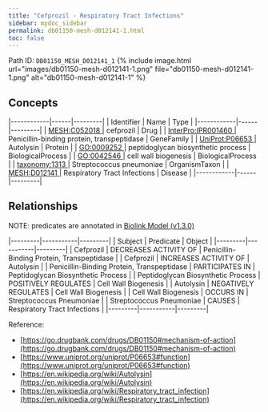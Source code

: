 ```yaml
---
title: "Cefprozil - Respiratory Tract Infections"
sidebar: mydoc_sidebar
permalink: db01150-mesh-d012141-1.html
toc: false 
---
```



Path ID: `DB01150_MESH_D012141_1`
{% include image.html url="images/db01150-mesh-d012141-1.png" file="db01150-mesh-d012141-1.png" alt="db01150-mesh-d012141-1" %}

## Concepts

|------------|------|---------|
| Identifier | Name | Type    |
|------------|------|---------|
| <a href="https://identifiers.org/MESH:C052018">MESH:C052018 </a> | cefprozil | Drug |
| <a href="https://identifiers.org/InterPro:IPR001460">InterPro:IPR001460 </a> | Penicillin-binding protein, transpeptidase | GeneFamily |
| <a href="https://identifiers.org/UniProt:P06653">UniProt:P06653 </a> | Autolysin | Protein |
| <a href="https://identifiers.org/GO:0009252">GO:0009252 </a> | peptidoglycan biosynthetic process | BiologicalProcess |
| <a href="https://identifiers.org/GO:0042546">GO:0042546 </a> | cell wall biogenesis | BiologicalProcess |
| <a href="https://identifiers.org/taxonomy:1313">taxonomy:1313 </a> | Streptococcus pneumoniae | OrganismTaxon |
| <a href="https://identifiers.org/MESH:D012141">MESH:D012141 </a> | Respiratory Tract Infections | Disease |
|------------|------|---------|

## Relationships


NOTE: predicates are annotated in <a href="https://github.com/biolink/biolink-model/releases/tag/v1.3.0">Biolink Model (v1.3.0)</a>

|---------|-----------|---------|
| Subject | Predicate | Object  |
|---------|-----------|---------|
| Cefprozil | DECREASES ACTIVITY OF | Penicillin-Binding Protein, Transpeptidase |
| Cefprozil | INCREASES ACTIVITY OF | Autolysin |
| Penicillin-Binding Protein, Transpeptidase | PARTICIPATES IN | Peptidoglycan Biosynthetic Process |
| Peptidoglycan Biosynthetic Process | POSITIVELY REGULATES | Cell Wall Biogenesis |
| Autolysin | NEGATIVELY REGULATES | Cell Wall Biogenesis |
| Cell Wall Biogenesis | OCCURS IN | Streptococcus Pneumoniae |
| Streptococcus Pneumoniae | CAUSES | Respiratory Tract Infections |
|---------|-----------|---------|

Reference: 
  - [https://go.drugbank.com/drugs/DB01150#mechanism-of-action](https://go.drugbank.com/drugs/DB01150#mechanism-of-action)
  - [https://www.uniprot.org/uniprot/P06653#function](https://www.uniprot.org/uniprot/P06653#function)
  - [https://en.wikipedia.org/wiki/Autolysin](https://en.wikipedia.org/wiki/Autolysin)
  - [https://en.wikipedia.org/wiki/Respiratory_tract_infection](https://en.wikipedia.org/wiki/Respiratory_tract_infection)
